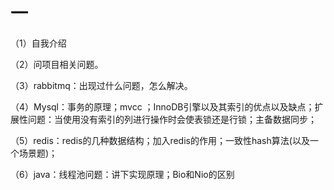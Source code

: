 # 一

（1）自我介绍

（2）问项目相关问题。

（3）rabbitmq：出现过什么问题，怎么解决。

（4）Mysql：事务的原理；mvcc ；InnoDB引擎以及其索引的优点以及缺点；扩展性问题：当使用没有索引的列进行操作时会使表锁还是行锁；主备数据同步；

（5）redis：redis的几种数据结构；加入redis的作用；一致性hash算法(以及一个场景题)；

（6）java：线程池问题：讲下实现原理；Bio和Nio的区别

